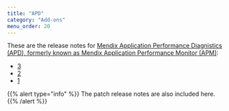 ```yaml
---
title: "APD"
category: "Add-ons"
menu_order: 20 
---
```


These are the release notes for [Mendix Application Performance Diagnistics (APD), formerly known as Mendix Application Performance Monitor (APM)](/addons/apd-addon/):

* [3](apd-3)
* [2](apm-2)
* [1](apm-1)

{{% alert type="info" %}}
The patch release notes are also included here.
{{% /alert %}}

